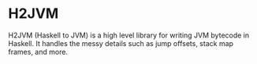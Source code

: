 # H2JVM
H2JVM (Haskell to JVM) is a high level library for writing JVM bytecode in Haskell.
It handles the messy details such as jump offsets, stack map frames, and more. 
